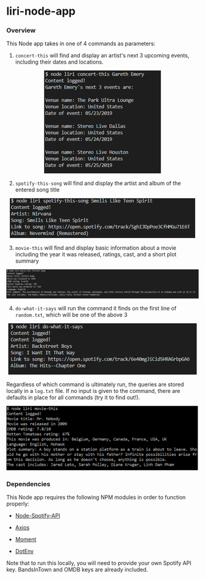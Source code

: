 # liri-node-app

### Overview

This Node app takes in one of 4 commands as parameters:

1. `concert-this` will find and display an artist's next 3 upcoming events, including their dates and locations.

<p align="center">
  <img alt="concert-this screenshot" src=https://github.com/alex-engelmann/liri-node-app/blob/master/screenshots/concert-this.PNG>
</p>

2. `spotify-this-song` will find and display the artist and album of the entered song title

<p align="center">
  <img alt="spotify-this-song screenshot" src=https://github.com/alex-engelmann/liri-node-app/blob/master/screenshots/spotify-this-song.PNG>
</p>

3. `movie-this` will find and display basic information about a movie including the year it was released, ratings, cast, and a short plot summary

<p align="center">
  <img alt="movie-this screenshot" src=https://github.com/alex-engelmann/liri-node-app/blob/master/screenshots/movie-this.PNG>
</p>

4. `do-what-it-says` will run the command it finds on the first line of `random.txt`, which will be one of the above 3

<p align="center">
  <img alt="do-what-it-says screenshot" src=https://github.com/alex-engelmann/liri-node-app/blob/master/screenshots/do-what-it-says.PNG>
</p>

Regardless of which command is ultimately run, the queries are stored locally in a `log.txt` file.  If no input is given to the command, there are defaults in place for all commands (try it to find out!).

<p align="center">
  <img alt="movie-this no input screenshot" src=https://github.com/alex-engelmann/liri-node-app/blob/master/screenshots/movie-this-no-input.PNG>
</p>

### Dependencies

This Node app requires the following NPM modules in order to function properly:

   * [Node-Spotify-API](https://www.npmjs.com/package/node-spotify-api)

   * [Axios](https://www.npmjs.com/package/axios)

   * [Moment](https://www.npmjs.com/package/moment)

   * [DotEnv](https://www.npmjs.com/package/dotenv)
   
   Note that to run this locally, you will need to provide your own Spotify API key.  BandsInTown and OMDB keys are already included.
   
